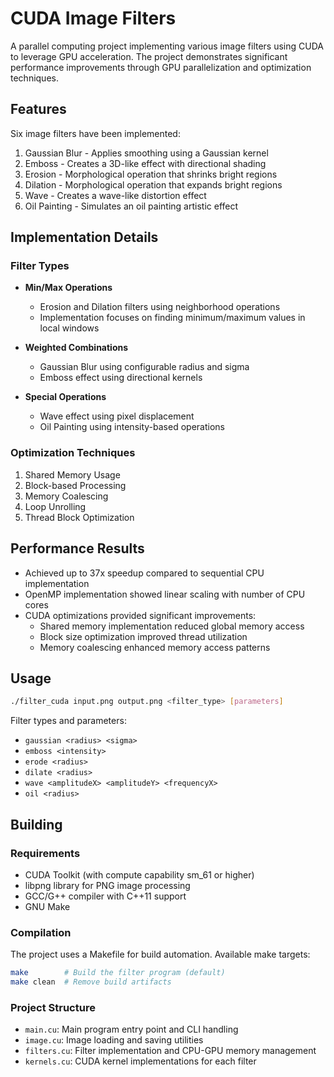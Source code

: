 # CUDA Image Filters

A parallel computing project implementing various image filters using CUDA to leverage GPU acceleration. The project demonstrates significant performance improvements through GPU parallelization and optimization techniques.

## Features

Six image filters have been implemented:

1. Gaussian Blur - Applies smoothing using a Gaussian kernel
2. Emboss - Creates a 3D-like effect with directional shading
3. Erosion - Morphological operation that shrinks bright regions
4. Dilation - Morphological operation that expands bright regions
5. Wave - Creates a wave-like distortion effect
6. Oil Painting - Simulates an oil painting artistic effect

## Implementation Details

### Filter Types

- **Min/Max Operations**
  - Erosion and Dilation filters using neighborhood operations
  - Implementation focuses on finding minimum/maximum values in local windows

- **Weighted Combinations**
  - Gaussian Blur using configurable radius and sigma
  - Emboss effect using directional kernels
  
- **Special Operations**
  - Wave effect using pixel displacement
  - Oil Painting using intensity-based operations

### Optimization Techniques

1. Shared Memory Usage
2. Block-based Processing
3. Memory Coalescing
4. Loop Unrolling
5. Thread Block Optimization

## Performance Results

- Achieved up to 37x speedup compared to sequential CPU implementation
- OpenMP implementation showed linear scaling with number of CPU cores
- CUDA optimizations provided significant improvements:
  - Shared memory implementation reduced global memory access
  - Block size optimization improved thread utilization
  - Memory coalescing enhanced memory access patterns

## Usage

```bash
./filter_cuda input.png output.png <filter_type> [parameters]
```

Filter types and parameters:
- `gaussian <radius> <sigma>`
- `emboss <intensity>`
- `erode <radius>`
- `dilate <radius>`
- `wave <amplitudeX> <amplitudeY> <frequencyX>`
- `oil <radius>`

## Building

### Requirements
- CUDA Toolkit (with compute capability sm_61 or higher)
- libpng library for PNG image processing
- GCC/G++ compiler with C++11 support
- GNU Make

### Compilation
The project uses a Makefile for build automation. Available make targets:

```bash
make        # Build the filter program (default)
make clean  # Remove build artifacts
```

### Project Structure
- `main.cu`: Main program entry point and CLI handling
- `image.cu`: Image loading and saving utilities
- `filters.cu`: Filter implementation and CPU-GPU memory management
- `kernels.cu`: CUDA kernel implementations for each filter
